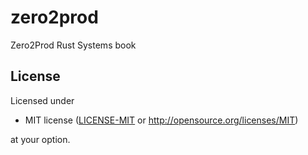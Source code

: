 # zero2prod
Zero2Prod Rust Systems book

## License

Licensed under

 * MIT license
   ([LICENSE-MIT](LICENSE-MIT) or http://opensource.org/licenses/MIT)

at your option.
